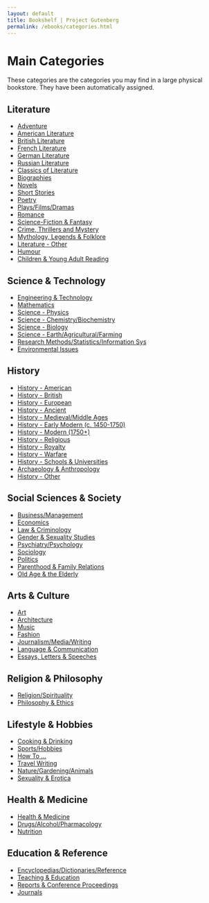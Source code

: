```yaml
---
layout: default
title: Bookshelf | Project Gutenberg
permalink: /ebooks/categories.html
---
```


Main Categories
==================================================
These categories are the categories you may find in a large physical bookstore. They have been automatically assigned.


<div class="bookshelves">
  <h2>Literature</h2>
  <ul>
    <li><a href="/ebooks/bookshelf/644">Adventure</a></li>
    <li><a href="/ebooks/bookshelf/654">American Literature</a></li>
    <li><a href="/ebooks/bookshelf/653">British Literature</a></li>
    <li><a href="/ebooks/bookshelf/652">French Literature</a></li>
    <li><a href="/ebooks/bookshelf/651">German Literature</a></li>
    <li><a href="/ebooks/bookshelf/650">Russian Literature</a></li>
    <li><a href="/ebooks/bookshelf/649">Classics of Literature</a></li>
    <li><a href="/ebooks/bookshelf/643">Biographies</a></li>
    <li><a href="/ebooks/bookshelf/645">Novels</a></li>
    <li><a href="/ebooks/bookshelf/634">Short Stories</a></li>
    <li><a href="/ebooks/bookshelf/637">Poetry</a></li>
    <li><a href="/ebooks/bookshelf/642">Plays/Films/Dramas</a></li>
    <li><a href="/ebooks/bookshelf/639">Romance</a></li>
    <li><a href="/ebooks/bookshelf/638">Science-Fiction & Fantasy</a></li>
    <li><a href="/ebooks/bookshelf/640">Crime, Thrillers and Mystery</a></li>
    <li><a href="/ebooks/bookshelf/646">Mythology, Legends & Folklore</a></li>
    <li><a href="/ebooks/bookshelf/633">Literature - Other</a></li>
    <li><a href="/ebooks/bookshelf/641">Humour</a></li>
    <li><a href="/ebooks/bookshelf/636">Children & Young Adult Reading</a></li>
  </ul>

  <h2>Science & Technology</h2>
  <ul>
    <li><a href="/ebooks/bookshelf/671">Engineering & Technology</a></li>
    <li><a href="/ebooks/bookshelf/672">Mathematics</a></li>
    <li><a href="/ebooks/bookshelf/667">Science - Physics</a></li>
    <li><a href="/ebooks/bookshelf/668">Science - Chemistry/Biochemistry</a></li>
    <li><a href="/ebooks/bookshelf/669">Science - Biology</a></li>
    <li><a href="/ebooks/bookshelf/670">Science - Earth/Agricultural/Farming</a></li>
    <li><a href="/ebooks/bookshelf/673">Research Methods/Statistics/Information Sys</a></li>
    <li><a href="/ebooks/bookshelf/685">Environmental Issues</a></li>
  </ul>

  <h2>History</h2>
  <ul>
    <li><a href="/ebooks/bookshelf/656">History - American</a></li>
    <li><a href="/ebooks/bookshelf/657">History - British</a></li>
    <li><a href="/ebooks/bookshelf/658">History - European</a></li>
    <li><a href="/ebooks/bookshelf/659">History - Ancient</a></li>
    <li><a href="/ebooks/bookshelf/660">History - Medieval/Middle Ages</a></li>
    <li><a href="/ebooks/bookshelf/661">History - Early Modern (c. 1450-1750)</a></li>
    <li><a href="/ebooks/bookshelf/662">History - Modern (1750+)</a></li>
    <li><a href="/ebooks/bookshelf/663">History - Religious</a></li>
    <li><a href="/ebooks/bookshelf/664">History - Royalty</a></li>
    <li><a href="/ebooks/bookshelf/665">History - Warfare</a></li>
    <li><a href="/ebooks/bookshelf/666">History - Schools & Universities</a></li>
    <li><a href="/ebooks/bookshelf/686">Archaeology & Anthropology</a></li>
    <li><a href="/ebooks/bookshelf/655">History - Other</a></li>
  </ul>

  <h2>Social Sciences & Society</h2>
  <ul>
    <li><a href="/ebooks/bookshelf/695">Business/Management</a></li>
    <li><a href="/ebooks/bookshelf/696">Economics</a></li>
    <li><a href="/ebooks/bookshelf/689">Law & Criminology</a></li>
    <li><a href="/ebooks/bookshelf/690">Gender & Sexuality Studies</a></li>
    <li><a href="/ebooks/bookshelf/688">Psychiatry/Psychology</a></li>
    <li><a href="/ebooks/bookshelf/693">Sociology</a></li>
    <li><a href="/ebooks/bookshelf/694">Politics</a></li>
    <li><a href="/ebooks/bookshelf/701">Parenthood & Family Relations</a></li>
    <li><a href="/ebooks/bookshelf/700">Old Age & the Elderly</a></li>
  </ul>

  <h2>Arts & Culture</h2>
  <ul>
    <li><a href="/ebooks/bookshelf/675">Art</a></li>
    <li><a href="/ebooks/bookshelf/674">Architecture</a></li>
    <li><a href="/ebooks/bookshelf/677">Music</a></li>
    <li><a href="/ebooks/bookshelf/676">Fashion</a></li>
    <li><a href="/ebooks/bookshelf/698">Journalism/Media/Writing</a></li>
    <li><a href="/ebooks/bookshelf/687">Language & Communication</a></li>
    <li><a href="/ebooks/bookshelf/647">Essays, Letters & Speeches</a></li>
  </ul>

  <h2>Religion & Philosophy</h2>
  <ul>
    <li><a href="/ebooks/bookshelf/692">Religion/Spirituality</a></li>
    <li><a href="/ebooks/bookshelf/691">Philosophy & Ethics</a></li>
  </ul>
  
  <h2>Lifestyle & Hobbies</h2>
  <ul>
    <li><a href="/ebooks/bookshelf/678">Cooking & Drinking</a></li>
    <li><a href="/ebooks/bookshelf/680">Sports/Hobbies</a></li>
    <li><a href="/ebooks/bookshelf/679">How To ...</a></li>
    <li><a href="/ebooks/bookshelf/648">Travel Writing</a></li>
    <li><a href="/ebooks/bookshelf/683">Nature/Gardening/Animals</a></li>
    <li><a href="/ebooks/bookshelf/703">Sexuality & Erotica</a></li>
  </ul>

  <h2>Health & Medicine</h2>
  <ul>
    <li><a href="/ebooks/bookshelf/681">Health & Medicine</a></li>
    <li><a href="/ebooks/bookshelf/682">Drugs/Alcohol/Pharmacology</a></li>
    <li><a href="/ebooks/bookshelf/684">Nutrition</a></li>
  </ul>

  <h2>Education & Reference</h2>
  <ul>
    <li><a href="/ebooks/bookshelf/697">Encyclopedias/Dictionaries/Reference</a></li>
    <li><a href="/ebooks/bookshelf/704">Teaching & Education</a></li>
    <li><a href="/ebooks/bookshelf/702">Reports & Conference Proceedings</a></li>
    <li><a href="/ebooks/bookshelf/699">Journals</a></li>
  </ul>
</div>
